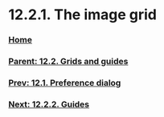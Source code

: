 # 12.2.1. The image grid

### [Home](./00-home.md)
### [Parent: 12.2. Grids and guides](./12-02-00-grids-and-guides.md)
### [Prev: 12.1. Preference dialog](./12-01-preference-dialog.md)
### [Next: 12.2.2. Guides](./12-02-02-guides.md)
